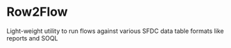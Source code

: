 # Row2Flow
Light-weight utility to run flows against various SFDC data table formats like reports and SOQL
